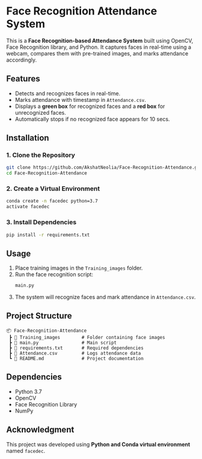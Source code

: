 # Face Recognition Attendance System

This is a **Face Recognition-based Attendance System** built using OpenCV, Face Recognition library, and Python. 
It captures faces in real-time using a webcam, compares them with pre-trained images, and marks attendance accordingly.

## Features
- Detects and recognizes faces in real-time.
- Marks attendance with timestamp in `Attendance.csv`.
- Displays a **green box** for recognized faces and a **red box** for unrecognized faces.
- Automatically stops if no recognized face appears for 10 secs.

## Installation

### 1. Clone the Repository
```bash
git clone https://github.com/AkshatNeolia/Face-Recognition-Attendance.git
cd Face-Recognition-Attendance
```

### 2. Create a Virtual Environment
```bash
conda create -n facedec python=3.7
activate facedec
```

### 3. Install Dependencies
```bash
pip install -r requirements.txt
```

## Usage

1. Place training images in the `Training_images` folder. 
2. Run the face recognition script:
   ```bash
   main.py
   ```
3. The system will recognize faces and mark attendance in `Attendance.csv`.

## Project Structure
```
📦 Face-Recognition-Attendance
 ┣ 📂 Training_images        # Folder containing face images
 ┣ 📜 main.py                # Main script
 ┣ 📜 requirements.txt       # Required dependencies
 ┣ 📜 Attendance.csv         # Logs attendance data
 ┗ 📜 README.md              # Project documentation
```

## Dependencies
- Python 3.7
- OpenCV
- Face Recognition Library
- NumPy

## Acknowledgment
This project was developed using **Python and Conda virtual environment** named `facedec`.
